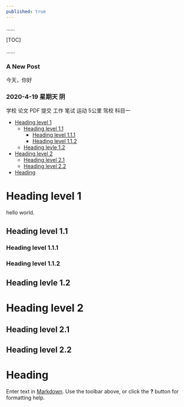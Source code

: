 ```yaml
---
published: true
---
```


……

[TOC]

……

### A New Post  ###
   今天，你好
###  2020-4-19 星期天 阴 ####
   学校 论文 PDF 提交 
   工作 笔试
   运动 5公里
   驾校 科目一
   
- [Heading level 1](#head1)
	- [Heading level 1.1](#head2)
		- [Heading level 1.1.1](#head3)
		- [Heading level 1.1.2](#head4)
	- [Heading levle 1.2](#head5)
- [Heading level 2](#head6)
	- [Heading level 2.1 ](#head7)
	- [Heading level 2.2](#head8)
- [ Heading](#head9)
# <span id="head1">Heading level 1</span>

hello world.

## <span id="head2">Heading level 1.1</span>

### <span id="head3">Heading level 1.1.1</span>

### <span id="head4">Heading level 1.1.2</span>

## <span id="head5">Heading levle 1.2</span>

# <span id="head6">Heading level 2</span>

## <span id="head7">Heading level 2.1 </span>

## <span id="head8">Heading level 2.2</span>

# <span id="head9"> Heading</span>



Enter text in [Markdown](http://daringfireball.net/projects/markdown/). Use the toolbar above, or click the **?** button for formatting help.
